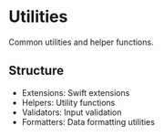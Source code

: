 # Utilities

Common utilities and helper functions.

## Structure
- Extensions: Swift extensions
- Helpers: Utility functions
- Validators: Input validation
- Formatters: Data formatting utilities
